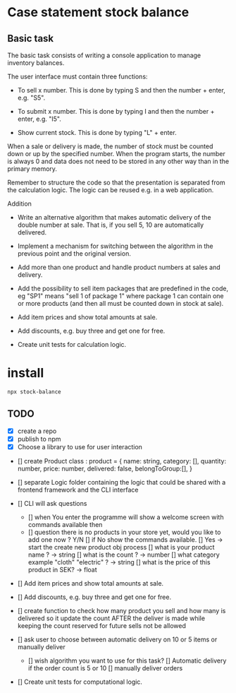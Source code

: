 # Case statement stock balance

## Basic task

The basic task consists of writing a console application to manage inventory balances.

The user interface must contain three functions:

- To sell x number. This is done by typing S and then the number + enter, e.g. "S5".

- To submit x number. This is done by typing I and then the number + enter, e.g. "I5".

- Show current stock. This is done by typing "L" + enter.

When a sale or delivery is made, the number of stock must be counted down or up by the specified number. When the program starts, the number is always 0 and data does not need to be stored in any other way than in the primary memory.

Remember to structure the code so that the presentation is separated from the calculation logic. The logic can be reused e.g. in a web application.

Addition

- Write an alternative algorithm that makes automatic delivery of the double number at sale. That is, if you sell 5, 10 are automatically delivered.

- Implement a mechanism for switching between the algorithm in the previous point and the original version.

- Add more than one product and handle product numbers at sales and delivery.

- Add the possibility to sell item packages that are predefined in the code, eg "SP1" means "sell 1 of package 1" where package 1 can contain one or more products (and then all must be counted down in stock at sale).

- Add item prices and show total amounts at sale.

- Add discounts, e.g. buy three and get one for free.

- Create unit tests for calculation logic.

# install

```zsh
npx stock-balance
```

## TODO

- [x] create a repo
- [x] publish to npm
- [x] Choose a library to use for user interaction
- [] create Product class :
  product = {
  name: string,
  category: [],
  quantity: number,
  price: number,
  delivered: false,
  belongToGroup:[],
  }
- [] separate Logic folder containing the logic that could be shared with a frontend framework and the CLI interface

- [] CLI will ask questions

  - [] when You enter the programme will show a welcome screen with commands available then
  - [] question there is no products in your store yet, would you like to add one now ? Y/N
    [] if No show the commands available.
    [] Yes -> start the create new product obj process
    [] what is your product name ? -> string
    [] what is the count ? -> number
    [] what category example "cloth" "electric" ? -> string
    [] what is the price of this product in SEK? -> float

- [] Add item prices and show total amounts at sale.
- [] Add discounts, e.g. buy three and get one for free.
- [] create function to check how many product you sell and how many is delivered so it update the count AFTER the deliver is made while keeping the count reserved for future sells not be allowed

- [] ask user to choose between automatic delivery on 10 or 5 items or manually deliver

  - [] wish algorithm you want to use for this task?
    [] Automatic delivery if the order count is 5 or 10
    [] manually deliver orders

- [] Create unit tests for computational logic.
